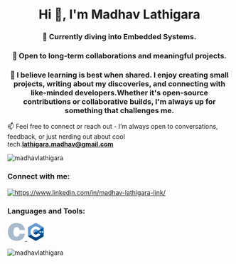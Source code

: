 <h1 align="center">Hi 👋, I'm Madhav Lathigara</h1>
<h3 align="center">🌱 Currently diving into Embedded Systems.</h3>
<h3 align="center">💞️ Open to long-term collaborations and meaningful projects.</h3>
<h3 align="center">💬 I believe learning is best when shared. I enjoy creating small projects, writing about my discoveries, and connecting with like-minded developers.Whether it's open-source contributions or collaborative builds, I'm always up for something that challenges me.</h3>

📫 Feel free to connect or reach out - I’m always open to conversations, feedback, or just nerding out about cool tech.**lathigara.madhav@gmail.com**

<p align="left"> <img src="https://komarev.com/ghpvc/?username=madhavlathigara&label=Profile%20views&color=0e75b6&style=flat" alt="madhavlathigara" /> </p>

<h3 align="left">Connect with me:</h3>
<p align="left">
<a href="https://www.linkedin.com/in/madhav-lathigara-link/" target="blank"><img align="center" src="https://raw.githubusercontent.com/rahuldkjain/github-profile-readme-generator/master/src/images/icons/Social/linked-in-alt.svg" alt="https://www.linkedin.com/in/madhav-lathigara-link/" height="30" width="40" /></a>
</p>

<h3 align="left">Languages and Tools:</h3>
<p align="left"> <a href="https://www.cprogramming.com/" target="_blank" rel="noreferrer"> <img src="https://raw.githubusercontent.com/devicons/devicon/master/icons/c/c-original.svg" alt="c" width="40" height="40"/> </a> <a href="https://www.w3schools.com/cpp/" target="_blank" rel="noreferrer"> <img src="https://raw.githubusercontent.com/devicons/devicon/master/icons/cplusplus/cplusplus-original.svg" alt="cplusplus" width="40" height="40"/> </a> </p>

<p><img align="center" src="https://github-readme-stats.vercel.app/api/top-langs?username=madhavlathigara&show_icons=true&locale=en&layout=compact" alt="madhavlathigara" /></p>

